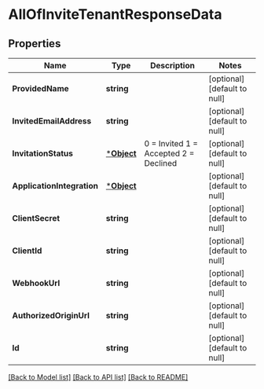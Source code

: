# AllOfInviteTenantResponseData

## Properties
Name | Type | Description | Notes
------------ | ------------- | ------------- | -------------
**ProvidedName** | **string** |  | [optional] [default to null]
**InvitedEmailAddress** | **string** |  | [optional] [default to null]
**InvitationStatus** | [***Object**](.md) |   0 &#x3D; Invited  1 &#x3D; Accepted  2 &#x3D; Declined | [optional] [default to null]
**ApplicationIntegration** | [***Object**](.md) |  | [optional] [default to null]
**ClientSecret** | **string** |  | [optional] [default to null]
**ClientId** | **string** |  | [optional] [default to null]
**WebhookUrl** | **string** |  | [optional] [default to null]
**AuthorizedOriginUrl** | **string** |  | [optional] [default to null]
**Id** | **string** |  | [optional] [default to null]

[[Back to Model list]](../README.md#documentation-for-models) [[Back to API list]](../README.md#documentation-for-api-endpoints) [[Back to README]](../README.md)


